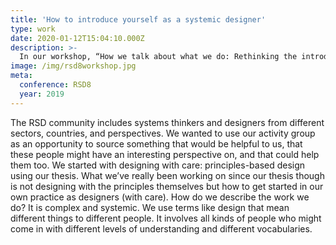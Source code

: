 ```yaml
---
title: 'How to introduce yourself as a systemic designer'
type: work
date: 2020-01-12T15:04:10.000Z
description: >-
  In our workshop, “How we talk about what we do: Rethinking the introduction,” we started exploring a workshop around how designers introduce themselves.
image: /img/rsd8workshop.jpg
meta:
  conference: RSD8
  year: 2019
---
```


The RSD community includes systems thinkers and designers from different sectors, countries, and perspectives. We wanted to use our activity group as an opportunity to source something that would be helpful to us, that these people might have an interesting perspective on, and that could help them too. We started with designing with care: principles-based design using our thesis. What we’ve really been working on since our thesis though is not designing with the principles themselves but how to get started in our own practice as designers (with care). How do we describe the work we do? It is complex and systemic. We use terms like design that mean different things to different people. It involves all kinds of people who might come in with different levels of understanding and different vocabularies.

